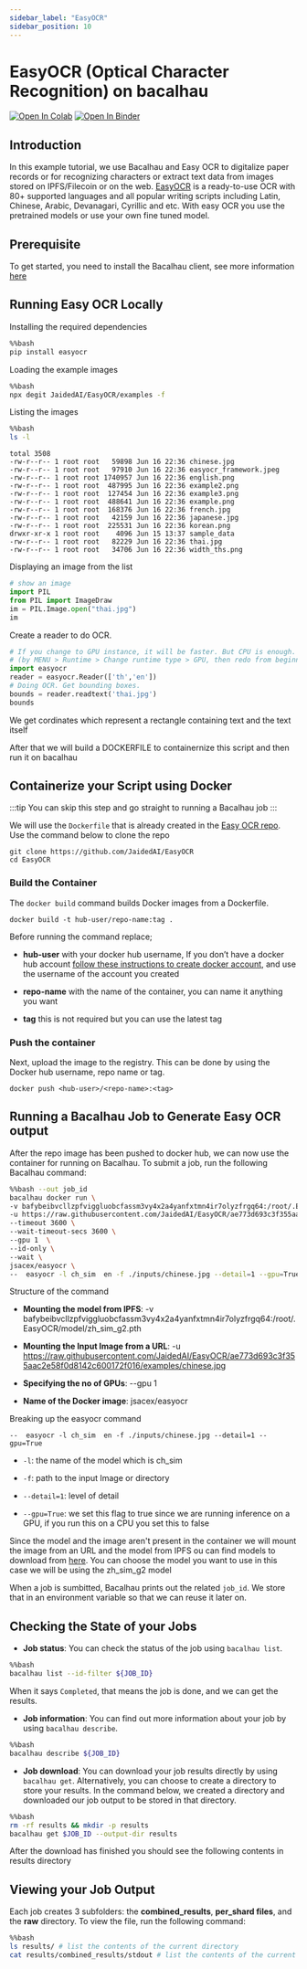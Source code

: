 ```yaml
---
sidebar_label: "EasyOCR"
sidebar_position: 10
---
```

# EasyOCR (Optical Character Recognition) on bacalhau

[![Open In Colab](https://colab.research.google.com/assets/colab-badge.svg)](https://colab.research.google.com/github/bacalhau-project/examples/blob/main/model-inference/EasyOCR/index.ipynb)
[![Open In Binder](https://mybinder.org/badge.svg)](https://mybinder.org/v2/gh/bacalhau-project/examples/HEAD?labpath=model-inference/EasyOCR/index.ipynb)

## Introduction

In this example tutorial, we use Bacalhau and Easy OCR to digitalize paper records or for recognizing characters or extract text data from images stored on IPFS/Filecoin or on the web. [EasyOCR](https://www.jaided.ai/) is a ready-to-use OCR with 80+ supported languages and all popular writing scripts including Latin, Chinese, Arabic, Devanagari, Cyrillic and etc. With easy OCR you use the pretrained models or use your own fine tuned model.

## Prerequisite

To get started, you need to install the Bacalhau client, see more information [here](https://docs.bacalhau.org/getting-started/installation)

## Running Easy OCR Locally​
Installing the required dependencies


```bash
%%bash
pip install easyocr
```

Loading the example images


```bash
%%bash
npx degit JaidedAI/EasyOCR/examples -f
```

Listing the images


```bash
%%bash
ls -l
```

    total 3508
    -rw-r--r-- 1 root root   59898 Jun 16 22:36 chinese.jpg
    -rw-r--r-- 1 root root   97910 Jun 16 22:36 easyocr_framework.jpeg
    -rw-r--r-- 1 root root 1740957 Jun 16 22:36 english.png
    -rw-r--r-- 1 root root  487995 Jun 16 22:36 example2.png
    -rw-r--r-- 1 root root  127454 Jun 16 22:36 example3.png
    -rw-r--r-- 1 root root  488641 Jun 16 22:36 example.png
    -rw-r--r-- 1 root root  168376 Jun 16 22:36 french.jpg
    -rw-r--r-- 1 root root   42159 Jun 16 22:36 japanese.jpg
    -rw-r--r-- 1 root root  225531 Jun 16 22:36 korean.png
    drwxr-xr-x 1 root root    4096 Jun 15 13:37 sample_data
    -rw-r--r-- 1 root root   82229 Jun 16 22:36 thai.jpg
    -rw-r--r-- 1 root root   34706 Jun 16 22:36 width_ths.png


Displaying an image from the list


```python
# show an image
import PIL
from PIL import ImageDraw
im = PIL.Image.open("thai.jpg")
im
```

Create a reader to do OCR.


```python
# If you change to GPU instance, it will be faster. But CPU is enough.
# (by MENU > Runtime > Change runtime type > GPU, then redo from beginning )
import easyocr
reader = easyocr.Reader(['th','en'])
# Doing OCR. Get bounding boxes.
bounds = reader.readtext('thai.jpg')
bounds
```

We get cordinates which represent a rectangle containing text and the text itself

After that we will build a DOCKERFILE to containernize this script and then run it on bacalhau

## Containerize your Script using Docker

:::tip
You can skip this step and go straight to running a Bacalhau job
:::

We will use the `Dockerfile` that is already created in the [Easy OCR repo](https://github.com/JaidedAI/EasyOCR). Use the command below to clone the repo

```
git clone https://github.com/JaidedAI/EasyOCR
cd EasyOCR
```

### Build the Container

The `docker build` command builds Docker images from a Dockerfile. 

```
docker build -t hub-user/repo-name:tag .
```

Before running the command replace;

- **hub-user** with your docker hub username, If you don’t have a docker hub account [follow these instructions to create docker account](https://docs.docker.com/docker-id/), and use the username of the account you created

- **repo-name** with the name of the container, you can name it anything you want

- **tag** this is not required but you can use the latest tag

### Push the container

Next, upload the image to the registry. This can be done by using the Docker hub username, repo name or tag.

```
docker push <hub-user>/<repo-name>:<tag>
```

## Running a Bacalhau Job to Generate Easy OCR output

After the repo image has been pushed to docker hub, we can now use the container for running on Bacalhau. To submit a job, run the following Bacalhau command:


```bash
%%bash --out job_id
bacalhau docker run \
-v bafybeibvcllzpfviggluobcfassm3vy4x2a4yanfxtmn4ir7olyzfrgq64:/root/.EasyOCR/model/zh_sim_g2.pth  \
-u https://raw.githubusercontent.com/JaidedAI/EasyOCR/ae773d693c3f355aac2e58f0d8142c600172f016/examples/chinese.jpg \
--timeout 3600 \
--wait-timeout-secs 3600 \
--gpu 1  \
--id-only \
--wait \
jsacex/easyocr \
--  easyocr -l ch_sim  en -f ./inputs/chinese.jpg --detail=1 --gpu=True

```

Structure of the command

- **Mounting the model from IPFS**: -v bafybeibvcllzpfviggluobcfassm3vy4x2a4yanfxtmn4ir7olyzfrgq64:/root/.EasyOCR/model/zh_sim_g2.pth 

- **Mounting the Input Image from a URL**: -u https://raw.githubusercontent.com/JaidedAI/EasyOCR/ae773d693c3f355aac2e58f0d8142c600172f016/examples/chinese.jpg

- **Specifying the no of GPUs**: --gpu 1

- **Name of the Docker image**: jsacex/easyocr

Breaking up the easyocr command

`--  easyocr -l ch_sim  en -f ./inputs/chinese.jpg --detail=1 --gpu=True`

- `-l`: the name of the model which is ch_sim

- `-f`: path to the input Image or directory

- `--detail=1`:  level of detail

- `--gpu=True`: we set this flag to true since we are running inference on a GPU, if you run this on a CPU you set this to false 


Since the model and the image aren't present in the container we will mount the image from an URL and the model from IPFS ou can find models to download from [here](https://www.jaided.ai/easyocr/modelhub/). You can choose the model you want to use in this case we will be using the zh_sim_g2 model

When a job is sumbitted, Bacalhau prints out the related `job_id`. We store that in an environment variable so that we can reuse it later on.

## Checking the State of your Jobs

- **Job status**: You can check the status of the job using `bacalhau list`. 


```bash
%%bash
bacalhau list --id-filter ${JOB_ID}
```

When it says `Completed`, that means the job is done, and we can get the results.

- **Job information**: You can find out more information about your job by using `bacalhau describe`.


```bash
%%bash
bacalhau describe ${JOB_ID}
```

- **Job download**: You can download your job results directly by using `bacalhau get`. Alternatively, you can choose to create a directory to store your results. In the command below, we created a directory and downloaded our job output to be stored in that directory.


```bash
%%bash
rm -rf results && mkdir -p results
bacalhau get $JOB_ID --output-dir results
```

After the download has finished you should see the following contents in results directory

## Viewing your Job Output

Each job creates 3 subfolders: the **combined_results**, **per_shard files**, and the **raw** directory. To view the file, run the following command:


```bash
%%bash
ls results/ # list the contents of the current directory 
cat results/combined_results/stdout # list the contents of the current directory 
```
